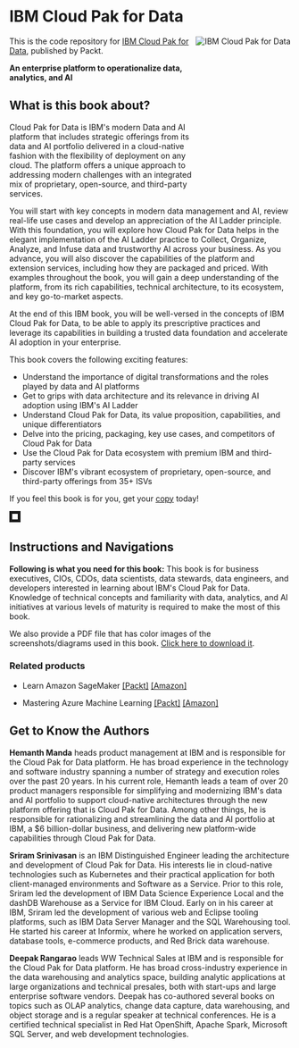 # IBM Cloud Pak for Data

<a href="https://www.packtpub.com/product/IBM-Cloud-Pak-for-Data/9781800562127?utm_source=github&utm_medium=repository&utm_campaign=9781800562127"><img src="https://static.packt-cdn.com/products/9781800562127/cover/smaller" alt="IBM Cloud Pak for Data" height="256px" align="right"></a>

This is the code repository for [IBM Cloud Pak for Data](https://www.packtpub.com/product/IBM-Cloud-Pak-for-Data/9781800562127?utm_source=github&utm_medium=repository&utm_campaign=9781800562127), published by Packt.

**An enterprise platform to operationalize data, analytics, and AI**

## What is this book about?
Cloud Pak for Data is IBM's modern Data and AI platform that includes strategic offerings from its data and AI portfolio delivered in a cloud-native fashion with the flexibility of deployment on any cloud. The platform offers a unique approach to addressing modern challenges with an integrated mix of proprietary, open-source, and third-party services.

You will start with key concepts in modern data management and AI, review real-life use cases and develop an appreciation of the AI Ladder principle. With this foundation, you will explore how Cloud Pak for Data helps in the elegant implementation of the AI Ladder practice to Collect, Organize, Analyze, and Infuse data and trustworthy AI across your business. As you advance, you will also discover the capabilities of the platform and extension services, including how they are packaged and priced. With examples throughout the book, you will gain a deep understanding of the platform, from its rich capabilities, technical architecture, to its ecosystem, and key go-to-market aspects.

At the end of this IBM book, you will be well-versed in the concepts of IBM Cloud Pak for Data, to be able to apply its prescriptive practices and leverage its capabilities in building a trusted data foundation and accelerate AI adoption in your enterprise.

This book covers the following exciting features:
* Understand the importance of digital transformations and the roles played by data and AI platforms
* Get to grips with data architecture and its relevance in driving AI adoption using IBM's AI Ladder
* Understand Cloud Pak for Data, its value proposition, capabilities, and unique differentiators
* Delve into the pricing, packaging, key use cases, and competitors of Cloud Pak for Data
* Use the Cloud Pak for Data ecosystem with premium IBM and third-party services
* Discover IBM's vibrant ecosystem of proprietary, open-source, and third-party offerings from 35+ ISVs

If you feel this book is for you, get your [copy](https://www.amazon.com/dp/1800562128) today!

<a href="https://www.packtpub.com/?utm_source=github&utm_medium=banner&utm_campaign=GitHubBanner"><img src="https://raw.githubusercontent.com/PacktPublishing/GitHub/master/GitHub.png" 
alt="https://www.packtpub.com/" border="5" /></a>

## Instructions and Navigations

**Following is what you need for this book:**
This book is for business executives, CIOs, CDOs, data scientists, data stewards, data engineers, and developers interested in learning about IBM's Cloud Pak for Data. Knowledge of technical concepts and familiarity with data, analytics, and AI initiatives at various levels of maturity is required to make the most of this book.

We also provide a PDF file that has color images of the screenshots/diagrams used in this book. [Click here to download it](https://static.packt-cdn.com/downloads/9781800562127_ColorImages.pdf).

### Related products
* Learn Amazon SageMaker [[Packt]](https://www.packtpub.com/product/learn-amazon-sagemaker/9781800208919?utm_source=github&utm_medium=repository&utm_campaign=9781800208919) [[Amazon]](https://www.amazon.com/dp/180020891X)

* Mastering Azure Machine Learning [[Packt]](https://www.packtpub.com/product/mastering-azure-machine-learning/9781789807554?utm_source=github&utm_medium=repository&utm_campaign=9781789807554) [[Amazon]](https://www.amazon.com/dp/1789807557)


## Get to Know the Authors
**Hemanth Manda**
heads product management at IBM and is responsible for the Cloud Pak for Data platform. He has broad experience in the technology and software industry spanning a number of strategy and execution roles over the past 20 years. In his current role, Hemanth leads a team of over 20 product managers responsible for simplifying and modernizing IBM's data and AI portfolio to support cloud-native architectures through the new platform offering that is Cloud Pak for Data. Among other things, he is responsible for rationalizing and streamlining the data and AI portfolio at IBM, a $6 billion-dollar business, and delivering new platform-wide capabilities through Cloud Pak for Data.

**Sriram Srinivasan**
 is an IBM Distinguished Engineer leading the architecture and development of Cloud Pak for Data. His interests lie in cloud-native technologies such as Kubernetes and their practical application for both client-managed environments and Software as a Service. Prior to this role, Sriram led the development of IBM Data Science Experience Local and the dashDB Warehouse as a Service for IBM Cloud. Early on in his career at IBM, Sriram led the development of various web and Eclipse tooling platforms, such as IBM Data Server Manager and the SQL Warehousing tool. He started his career at Informix, where he worked on application servers, database tools, e-commerce products, and Red Brick data warehouse.

**Deepak Rangarao**
leads WW Technical Sales at IBM and is responsible for the Cloud Pak for Data platform. He has broad cross-industry experience in the data warehousing and analytics space, building analytic applications at large organizations and technical presales, both with start-ups and large enterprise software vendors. Deepak has co-authored several books on topics such as OLAP analytics, change data capture, data warehousing, and object storage and is a regular speaker at technical conferences. He is a certified technical specialist in Red Hat OpenShift, Apache Spark, Microsoft SQL Server, and web development technologies.

